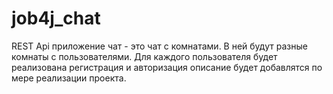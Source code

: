 # job4j_chat

 REST Api приложение чат - это чат с комнатами. В ней будут разные комнаты с пользователями. Для каждого пользователя будет реализована регистрация и авторизация описание будет добавлятся по мере реализации проекта.